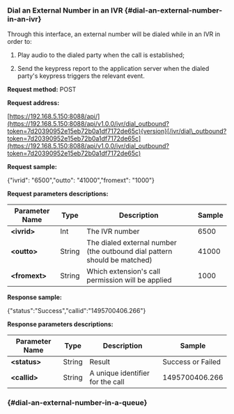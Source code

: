 ### Dial an External Number in an IVR {#dial-an-external-number-in-an-ivr}

Through this interface, an external number will be dialed while in an IVR in order to:

1. Play audio to the dialed party when the call is established;

2. Send the keypress report to the application server when the dialed party's keypress triggers the relevant event.

**Request method:** POST

**Request address:**

[https://192.168.5.150:8088/api/](https://192.168.5.150:8088/api/v1.0.0/ivr/dial_outbound?token=7d20390952e15eb72b0a1df7172de65c){version}[/ivr/dial\_outbound?token=7d20390952e15eb72b0a1df7172de65c](https://192.168.5.150:8088/api/v1.0.0/ivr/dial_outbound?token=7d20390952e15eb72b0a1df7172de65c)

**Request sample:**

{"ivrid": "6500","outto": "41000","fromext": "1000"}

**Request parameters descriptions:**

| **Parameter Name** | **Type** | **Description** | **Sample** |
| --- | --- | --- | --- |
| **&lt;ivrid&gt;** | Int | The IVR number | 6500 |
| **&lt;outto&gt;** | String | The dialed external number \(the outbound dial pattern should be matched\) | 41000 |
| **&lt;fromext&gt;** | String | Which extension's call permission will be applied | 1000 |

**Response sample:**

{"status":"Success","callid":"1495700406.266"}

**Response parameters descriptions:**

| **Parameter Name** | **Type** | **Description** | **Sample** |
| --- | --- | --- | --- |
| **&lt;status&gt;** | String | Result | Success or Failed |
| **&lt;callid&gt;** | String | A unique identifier for the call | 1495700406.266 |

###  {#dial-an-external-number-in-a-queue}



